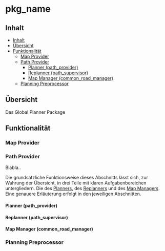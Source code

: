 # pkg_name

## Inhalt

* [Inhalt](#inhalt)
* [Übersicht](#bersicht)
* [Funktionalität](#funktionalitt)
    * [Map Provider](#map-provider)
    * [Path Provider](#path-provider)
        * [Planner (path_provider)](#planner-path_provider)
        * [Replanner (path_supervisor)](#replanner-path_supervisor)
        * [Map Manager (common_road_manager)](#map-manager-common_road_manager)
    * [Planning Preprocessor](#planning-preprocessor)

## Übersicht

<Kurze Beschreibung des Pkg>
Das Global Planner Package
<Ein/Ausgehende Topics>

## Funktionalität

### Map Provider

<Beschreibung der Func>


### Path Provider

<Beschreibung der Func>

Blabla..

Die grundsätzliche Funktionsweise dieses Abschnitts lässt sich, zur Wahrung der Übersicht, in drei Teile
mit klaren Aufgabenbereichen untergliedern. Die des [Planners](#planner-path_provider), des [Replanners](#replanner-path_supervisor)
und des [Map Managers](#map-manager-common_road_manager). Eine genauere Erläuterung erfolgt in den jeweiligen Abschnitten.
#### Planner (path_provider)

<Beschreibung der Func>

#### Replanner (path_supervisor)

<Beschreibung der Func>

#### Map Manager (common_road_manager)

<Beschreibung der Func>

### Planning Preprocessor

<Beschreibung der Func>
